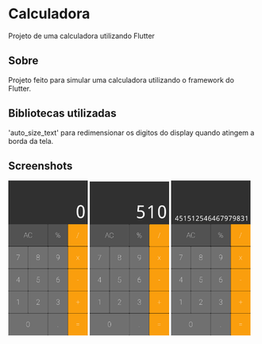 # Calculadora

Projeto de uma calculadora utilizando Flutter

## Sobre

Projeto feito para simular uma calculadora utilizando o framework do Flutter.

## Bibliotecas utilizadas

'auto_size_text' para redimensionar os digitos do display quando atingem a borda da tela.

## Screenshots

<p float="left">
  <img src="screenshots/screenshot1.png" width="160" />
  <img src="screenshots/screenshot2.png" width="160" /> 
  <img src="screenshots/screenshot3.png" width="160" />
</p>
